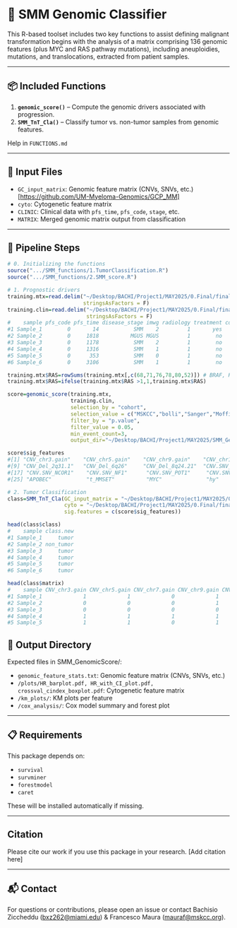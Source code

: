 # 🔬 SMM Genomic Classifier

This R-based toolset includes two key functions to assist defining malignant transformation begins with the analysis of a matrix comprising 136 genomic features (plus MYC and RAS pathway mutations), including aneuploidies, mutations, and translocations, extracted from patient samples.

---

## 📦 Included Functions

1. **`genomic_score()`** – Compute the genomic drivers associated with progression.
2. **`SMM_TnT_Cla()`** – Classify tumor vs. non-tumor samples from genomic features.

Help in `FUNCTIONS.md`

---

## 🧪 Input Files

- `GC_input_matrix`: Genomic feature matrix (CNVs, SNVs, etc.) [https://github.com/UM-Myeloma-Genomics/GCP_MM]
- `cyto`: Cytogenetic feature matrix
- `CLINIC`: Clinical data with `pfs_time`, `pfs_code`, `stage`, etc.
- `MATRIX`: Merged genomic matrix output from classification

---

## 🔁 Pipeline Steps

```r
# 0. Initializing the functions
source(".../SMM_functions/1.TumorClassification.R")
source(".../SMM_functions/2.SMM_score.R")
```

```r
# 1. Prognostic drivers
training.mtx=read.delim("~/Desktop/BACHI/Project1/MAY2025/0.Final/final_matrix_training.txt",
                        stringsAsFactors = F)
training.clin=read.delim("~/Desktop/BACHI/Project1/MAY2025/0.Final/final_clinic_training.txt",
                         stringsAsFactors = F)
#    sample pfs_code pfs_time disease_stage imwg radiology treatment cohort seq
#1 Sample_1        0       14           SMM    2         1       yes     C1 wgs
#2 Sample_2        0     1818          MGUS MGUS         1        no     C2 wes
#3 Sample_3        0     1178           SMM    2         1        no     C2 wes
#4 Sample_4        0     1316           SMM    1         1        no     C2 wes
#5 Sample_5        0      353           SMM    0         1        no     C2 wes
#6 Sample_6        0     3106           SMM    1         1        no     C2 wes

training.mtx$RAS=rowSums(training.mtx[,c(68,71,76,78,80,52)]) # BRAF, KRAS, NRAS, FGFR3, NF1, PTPN11
training.mtx$RAS=ifelse(training.mtx$RAS >1,1,training.mtx$RAS)

score=genomic_score(training.mtx, 
                    training.clin, 
                    selection_by = "cohort", 
                    selection_value = c("MSKCC","bolli","Sanger","Moffitt"), 
                    filter_by = "p.value",
                    filter_value = 0.05,
                    min_event_count=3,
                    output_dir="~/Desktop/BACHI/Project1/MAY2025/SMM_GenomicScore/")

score$sig_features
#[1] "CNV_chr3.gain"    "CNV_chr5.gain"    "CNV_chr9.gain"    "CNV_chr11.gain"   "CNV_chr15.gain"   "CNV_chr19.gain"   "CNV_chr21.gain"   "CNV_Del_10q24.32"
#[9] "CNV_Del_2q31.1"   "CNV_Del_6q26"     "CNV_Del_8q24.21"  "CNV.SNV_ARID2"    "CNV.SNV_CREBBP"   "CNV.SNV_CYLD"     "CNV.SNV_DNMT3A"   "CNV.SNV_TENT5C"  
#[17] "CNV.SNV_NCOR1"    "CNV.SNV_NF1"      "CNV.SNV_POT1"     "CNV.SNV_PRDM1"    "CNV.SNV_TET2"     "SNV_FGFR3"        "SNV_NRAS"         "CNV.Sig"         
#[25] "APOBEC"           "t_MMSET"          "MYC"              "hy"               "RAS"   
```

```r
# 2. Tumor Classification
class=SMM_TnT_Cla(GC_input_matrix = "~/Desktop/BACHI/Project1/MAY2025/0.Final/final_genomic_matrix_374pts.txt",
                  cyto = "~/Desktop/BACHI/Project1/MAY2025/0.Final/final_cytogenetic_374pts.txt",
                  sig.features = c(score$sig_features))
```

```r
head(class$class)
#    sample class.new
#1 Sample_1     tumor
#2 Sample_2 non_tumor
#3 Sample_3     tumor
#4 Sample_4     tumor
#5 Sample_5     tumor
#6 Sample_6     tumor
```

```r
head(class$matrix)
#    sample CNV_chr3.gain CNV_chr5.gain CNV_chr7.gain CNV_chr9.gain CNV_chr11.gain CNV_chr15.gain CNV_chr19.gain CNV_chr21.gain CNV_chr18.gain
#1 Sample_1             1             1             0             1              1              1              1              0              0
#2 Sample_2             0             0             0             1              0              0              0              0              0
#3 Sample_3             0             0             0             0              0              0              0              0              0
#4 Sample_4             1             1             1             1              1              1              1              1              0
#5 Sample_5             1             1             0             1              0              1              1              0              0
```

## 📂 Output Directory

Expected files in SMM_GenomicScore/:

- `genomic_feature_stats.txt`: Genomic feature matrix (CNVs, SNVs, etc.)
- `/plots/HR_barplot.pdf, HR_with_CI_plot.pdf, crossval_cindex_boxplot.pdf`: Cytogenetic feature matrix
- `/km_plots/`: KM plots per feature
- `/cox_analysis/`: Cox model summary and forest plot

---

## 📋 Requirements

This package depends on:

- `survival`
- `survminer`
- `forestmodel`
- `caret`

These will be installed automatically if missing.

---

## Citation
Please cite our work if you use this package in your research. [Add citation here]

---

## 📬 Contact

For questions or contributions, please open an issue or contact Bachisio Ziccheddu (bxz262@miami.edu) & Francesco Maura (mauraf@mskcc.org).






